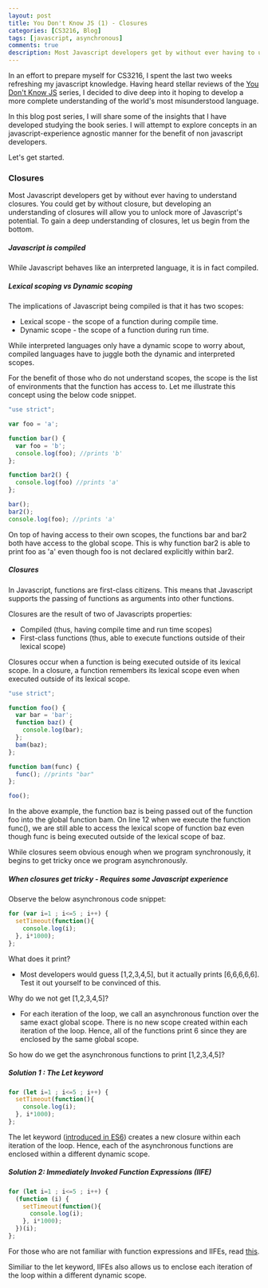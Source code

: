 ```yaml
---
layout: post
title: You Don't Know JS (1) - Closures
categories: [CS3216, Blog]
tags: [javascript, asynchronous]
comments: true
description: Most Javascript developers get by without ever having to understand closures. You could get by without closure, but developing an understanding of closures will allow you to unlock more of Javascript's potential.
---
```


In an effort to prepare myself for CS3216, I spent the last two weeks refreshing my javascript knowledge. Having heard stellar reviews of the [You Don't Know JS](https://github.com/getify/You-Dont-Know-JS) series, I decided to dive deep into it hoping to develop a more complete understanding of the world's most misunderstood language.

In this blog post series, I will share some of the insights that I have developed studying the book series. I will attempt to explore concepts in an javascript-experience agnostic manner for the benefit of non javascript developers. 

Let's get started.



### Closures

Most Javascript developers get by without ever having to understand closures. You could get by without closure, but developing an understanding of closures will allow you to unlock more of Javascript's potential. To gain a deep understanding of closures, let us begin from the bottom.



##### Javascript is compiled

While Javascript behaves like an interpreted language, it is in fact compiled. 



##### Lexical scoping vs Dynamic scoping

The implications of Javascript being compiled is that it has two scopes:

- Lexical scope - the scope of a function during compile time. 
- Dynamic scope - the scope of a function during run time. 

While interpreted languages only have a dynamic scope to worry about, compiled languages have to juggle both the dynamic and interpreted scopes. 

For the benefit of those who do not understand scopes, the scope is the list of environments that the function has access to. Let me illustrate this concept using the below code snippet.

```javascript
"use strict";

var foo = 'a';

function bar() {
  var foo = 'b';
  console.log(foo); //prints 'b'
};

function bar2() {
  console.log(foo) //prints 'a'
};

bar();
bar2();
console.log(foo); //prints 'a'
```

On top of having access to their own scopes, the functions bar and bar2 both have access to the global scope. This is why function bar2 is able to print foo as 'a' even though foo is not declared explicitly within bar2. 



##### Closures

In Javascript, functions are first-class citizens. This means that Javascript supports the passing of functions as arguments into other functions.

Closures are the result of two of Javascripts properties:

- Compiled (thus, having compile time and run time scopes)
- First-class functions (thus, able to execute functions outside of their lexical scope)

Closures occur when a function is being executed outside of its lexical scope. In a closure, a function remembers its lexical scope even when executed outside of its lexical scope.

```javascript
"use strict";

function foo() {
  var bar = 'bar';
  function baz() {
    console.log(bar);
  };
  bam(baz);
};

function bam(func) {
  func(); //prints "bar"
};

foo();
```

In the above example, the function baz is being passed out of the function foo into the global function bam. On line 12 when we execute the function func(), we are still able to access the lexical scope of function baz even though func is being executed outside of the lexical scope of baz.

While closures seem obvious enough when we program synchronously, it begins to get tricky once we program asynchronously. 



##### When closures get tricky - Requires some Javascript experience

Observe the below asynchronous code snippet:

```javascript
for (var i=1 ; i<=5 ; i++) {
  setTimeout(function(){
    console.log(i);
  }, i*1000);
};
```

What does it print?

- Most developers would guess [1,2,3,4,5], but it actually prints [6,6,6,6,6]. Test it out yourself to be convinced of this.

Why do we not get [1,2,3,4,5]?

- For each iteration of the loop, we call an asynchronous function over the same exact global scope. There is no new scope created within each iteration of the loop. Hence, all of the functions print 6 since they are enclosed by the same global scope.

So how do we get the asynchronous functions to print [1,2,3,4,5]?



##### Solution 1 : The Let keyword

```javascript
for (let i=1 ; i<=5 ; i++) {
  setTimeout(function(){
    console.log(i);
  }, i*1000);
};
```

The let keyword ([introduced in ES6](https://github.com/lukehoban/es6features)) creates a new closure within each iteration of the loop. Hence, each of the asynchronous functions are enclosed within a different dynamic scope.



##### Solution 2: Immediately Invoked Function Expressions (IIFE)

```javascript
for (let i=1 ; i<=5 ; i++) {
  (function (i) {
    setTimeout(function(){
      console.log(i);
    }, i*1000);
  })(i);
};
```

For those who are not familiar with function expressions and IIFEs, read [this](http://adripofjavascript.com/blog/drips/an-introduction-to-iffes-immediately-invoked-function-expressions.html).

Similiar to the let keyword, IIFEs also allows us to enclose each iteration of the loop within a different dynamic scope.

